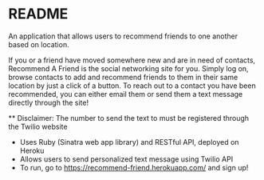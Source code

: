 # README

An application that allows users to recommend friends to one another based on location.

If you or a friend have moved somewhere new and are in need of contacts, Recommend A Friend is the social networking site for you. Simply log on, browse contacts to add and recommend friends to them in their same location by just a click of a button. To reach out to a contact you have been recommended, you can either email them or send them a text message directly through the site!

** Disclaimer: The number to send the text to must be registered through the Twilio website

* Uses Ruby (Sinatra web app library) and RESTful API, deployed on Heroku
* Allows users to send personalized text message using Twilio API
* To run, go to https://recommend-friend.herokuapp.com/ and sign up!

